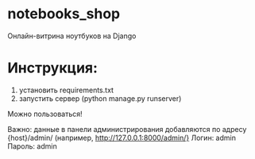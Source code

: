# notebooks_shop
Онлайн-витрина ноутбуков на Django


# Инструкция:

1) установить requirements.txt
2) запустить сервер (python manage.py runserver)

Можно пользоваться!

Важно: данные в панели администрирования добавляются по адресу {host}/admin/ (например, http://127.0.0.1:8000/admin/}
Логин: admin
Пароль: admin

